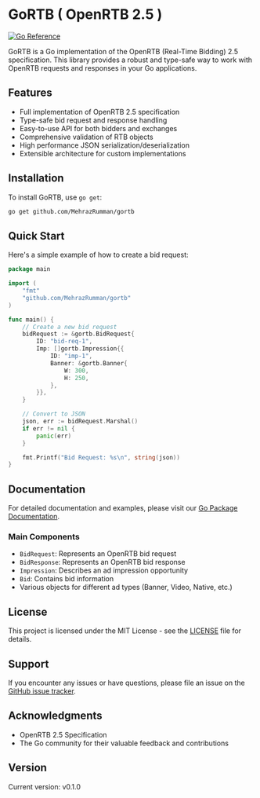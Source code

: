 # GoRTB ( OpenRTB 2.5 )

[![Go Reference](https://pkg.go.dev/badge/github.com/MehrazRumman/gortb.svg)](https://pkg.go.dev/github.com/MehrazRumman/gortb)

GoRTB is a Go implementation of the OpenRTB (Real-Time Bidding) 2.5 specification. This library provides a robust and type-safe way to work with OpenRTB requests and responses in your Go applications.

## Features

- Full implementation of OpenRTB 2.5 specification
- Type-safe bid request and response handling
- Easy-to-use API for both bidders and exchanges
- Comprehensive validation of RTB objects
- High performance JSON serialization/deserialization
- Extensible architecture for custom implementations

## Installation

To install GoRTB, use `go get`:

```bash
go get github.com/MehrazRumman/gortb
```

## Quick Start

Here's a simple example of how to create a bid request:

```go
package main

import (
    "fmt"
    "github.com/MehrazRumman/gortb"
)

func main() {
    // Create a new bid request
    bidRequest := &gortb.BidRequest{
        ID: "bid-req-1",
        Imp: []gortb.Impression{{
            ID: "imp-1",
            Banner: &gortb.Banner{
                W: 300,
                H: 250,
            },
        }},
    }

    // Convert to JSON
    json, err := bidRequest.Marshal()
    if err != nil {
        panic(err)
    }

    fmt.Printf("Bid Request: %s\n", string(json))
}
```

## Documentation

For detailed documentation and examples, please visit our [Go Package Documentation](https://pkg.go.dev/github.com/MehrazRumman/gortb).

### Main Components

- `BidRequest`: Represents an OpenRTB bid request
- `BidResponse`: Represents an OpenRTB bid response
- `Impression`: Describes an ad impression opportunity
- `Bid`: Contains bid information
- Various objects for different ad types (Banner, Video, Native, etc.)



## License

This project is licensed under the MIT License - see the [LICENSE](LICENSE) file for details.

## Support

If you encounter any issues or have questions, please file an issue on the [GitHub issue tracker](https://github.com/MehrazRumman/gortb/issues).

## Acknowledgments

- OpenRTB 2.5 Specification
- The Go community for their valuable feedback and contributions

## Version

Current version: v0.1.0 
